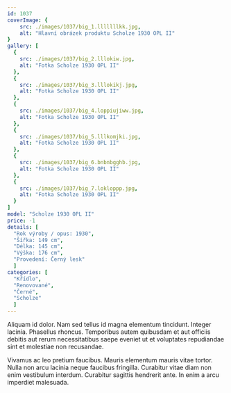 ```yaml
---
id: 1037
coverImage: {
    src: ./images/1037/big_1.lllllllkk.jpg,
    alt: "Hlavní obrázek produktu Scholze 1930 OPL II"
}
gallery: [
  {
    src: ./images/1037/big_2.lllokiw.jpg,
    alt: "Fotka Scholze 1930 OPL II"
  },
  {
    src: ./images/1037/big_3.lllokikj.jpg,
    alt: "Fotka Scholze 1930 OPL II"
  },
  {
    src: ./images/1037/big_4.loppiujiww.jpg,
    alt: "Fotka Scholze 1930 OPL II"
  },
  {
    src: ./images/1037/big_5.lllkomjki.jpg,
    alt: "Fotka Scholze 1930 OPL II"
  },
  {
    src: ./images/1037/big_6.bnbnbgghb.jpg,
    alt: "Fotka Scholze 1930 OPL II"
  },
  {
    src: ./images/1037/big_7.lokloppp.jpg,
    alt: "Fotka Scholze 1930 OPL II"
  }
]
model: "Scholze 1930 OPL II"
price: -1
details: [
  "Rok výroby / opus: 1930",
  "Šířka: 149 cm",
  "Délka: 145 cm",
  "Výška: 176 cm",
  "Provedení: Černý lesk"
  ]
categories: [
  "Křídlo",
  "Renovované",
  "Černé",
  "Scholze"
  ]
---
```


Aliquam id dolor. Nam sed tellus id magna elementum tincidunt. Integer lacinia. Phasellus rhoncus. Temporibus autem quibusdam et aut officiis debitis aut rerum necessitatibus saepe eveniet ut et voluptates repudiandae sint et molestiae non recusandae.

Vivamus ac leo pretium faucibus. Mauris elementum mauris vitae tortor. Nulla non arcu lacinia neque faucibus fringilla. Curabitur vitae diam non enim vestibulum interdum. Curabitur sagittis hendrerit ante. In enim a arcu imperdiet malesuada.